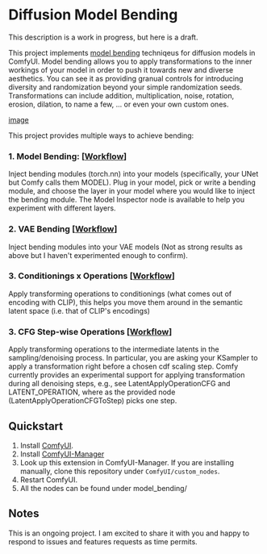 # Diffusion Model Bending
This description is a work in progress, but here is a draft.

This project implements [model bending](https://github.com/terrybroad/network-bending) techniqeus for diffusion models in ComfyUI. Model bending allows you to apply transformations to the inner workings of your model in order to push it towards new and diverse aesthetics. You can see it as providing granual controls for introducing diversity and randomization beyond your simple randomization seeds. Transformations can include addition, multiplication, noise, rotation, erosion, dilation, to name a few, ... or even your own custom ones. 

[image]()


This project provides multiple ways to achieve bending:
### 1. Model Bending: [[Workflow](workflows\basic_unet_bending.json)]
Inject bending modules (torch.nn) into your models (specifically, your UNet but Comfy calls them MODEL). Plug in your model, pick or write a bending module, and choose the layer in your model where you would like to inject the bending module. The Model Inspector node is available to help you experiment with different layers. 
### 2. VAE Bending [[Workflow](workflows\vae_bending.json)]
Inject bending modules into your VAE models (Not as strong results as above but I haven't experimented enough to confirm). 
### 3. Conditionings x Operations  [[Workflow](workflows\conditioning_bending.json)]
Apply transforming operations to conditionings (what comes out of encoding with CLIP), this helps you move them around in the semantic latent space (i.e. that of CLIP's encodings)
### 3. CFG Step-wise Operations [[Workflow](workflows\denoising_step_bending.json)]
Apply transforming operations to the intermediate latents in the sampling/denoising process. In particular, you are asking your KSampler to apply a transformation right before a chosen cdf scaling step. Comfy currently provides an experimental support for applying transformation during all denoising steps, e.g., see LatentApplyOperationCFG and LATENT_OPERATION, where as the provided node (LatentApplyOperationCFGToStep) picks one step.


## Quickstart

1. Install [ComfyUI](https://docs.comfy.org/get_started).
2. Install [ComfyUI-Manager](https://github.com/ltdrdata/ComfyUI-Manager)
3. Look up this extension in ComfyUI-Manager. If you are installing manually, clone this repository under `ComfyUI/custom_nodes`.
4. Restart ComfyUI.
5. All the nodes can be found under model_bending/

## Notes
This is an ongoing project. I am excited to share it with you and happy to respond to issues and features requests as time permits. 